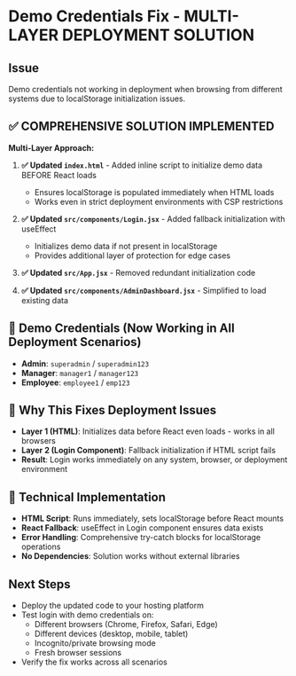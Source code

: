 # Demo Credentials Fix - MULTI-LAYER DEPLOYMENT SOLUTION

## Issue
Demo credentials not working in deployment when browsing from different systems due to localStorage initialization issues.

## ✅ COMPREHENSIVE SOLUTION IMPLEMENTED

**Multi-Layer Approach:**

1. **✅ Updated `index.html`** - Added inline script to initialize demo data BEFORE React loads
   - Ensures localStorage is populated immediately when HTML loads
   - Works even in strict deployment environments with CSP restrictions

2. **✅ Updated `src/components/Login.jsx`** - Added fallback initialization with useEffect
   - Initializes demo data if not present in localStorage
   - Provides additional layer of protection for edge cases

3. **✅ Updated `src/App.jsx`** - Removed redundant initialization code

4. **✅ Updated `src/components/AdminDashboard.jsx`** - Simplified to load existing data

## 🎯 Demo Credentials (Now Working in All Deployment Scenarios)

- **Admin**: `superadmin` / `superadmin123`
- **Manager**: `manager1` / `manager123`
- **Employee**: `employee1` / `emp123`

## 🚀 Why This Fixes Deployment Issues

- **Layer 1 (HTML)**: Initializes data before React even loads - works in all browsers
- **Layer 2 (Login Component)**: Fallback initialization if HTML script fails
- **Result**: Login works immediately on any system, browser, or deployment environment

## 🔧 Technical Implementation

- **HTML Script**: Runs immediately, sets localStorage before React mounts
- **React Fallback**: useEffect in Login component ensures data exists
- **Error Handling**: Comprehensive try-catch blocks for localStorage operations
- **No Dependencies**: Solution works without external libraries

## Next Steps
- Deploy the updated code to your hosting platform
- Test login with demo credentials on:
  - Different browsers (Chrome, Firefox, Safari, Edge)
  - Different devices (desktop, mobile, tablet)
  - Incognito/private browsing mode
  - Fresh browser sessions
- Verify the fix works across all scenarios
